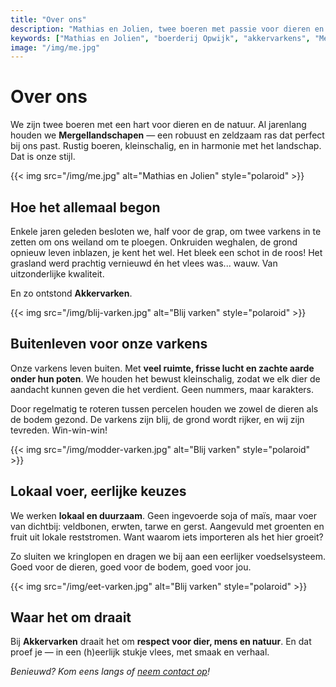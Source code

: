 ```yaml
---
title: "Over ons"
description: "Mathias en Jolien, twee boeren met passie voor dieren en natuur. Ontdek hoe wij onze akkervarkens houden met respect voor dier, mens en natuur."
keywords: ["Mathias en Jolien", "boerderij Opwijk", "akkervarkens", "Mergellandschapen", "duurzaam boeren", "lokaal voeder"]
image: "/img/me.jpg"
---
```

# Over ons

We zijn twee boeren met een hart voor dieren en de natuur. Al jarenlang houden
we **Mergellandschapen** — een robuust en zeldzaam ras dat perfect bij ons
past. Rustig boeren, kleinschalig, en in harmonie met het landschap. Dat is
onze stijl.

{{< img src="/img/me.jpg" alt="Mathias en Jolien" style="polaroid" >}}

## Hoe het allemaal begon

Enkele jaren geleden besloten we, half voor de grap, om twee varkens in te zetten om ons weiland om te ploegen. Onkruiden weghalen, de grond opnieuw leven inblazen, je kent het wel. Het bleek een schot in de roos! Het grasland werd prachtig vernieuwd én het vlees was... wauw. Van uitzonderlijke kwaliteit.

En zo ontstond **Akkervarken**.

{{< img src="/img/blij-varken.jpg" alt="Blij varken" style="polaroid" >}}

## Buitenleven voor onze varkens

Onze varkens leven buiten. Met **veel ruimte, frisse lucht en zachte aarde onder hun poten**. We houden het bewust kleinschalig, zodat we elk dier de aandacht kunnen geven die het verdient. Geen nummers, maar karakters.

Door regelmatig te roteren tussen percelen houden we zowel de dieren als de bodem gezond. De varkens zijn blij, de grond wordt rijker, en wij zijn tevreden. Win-win-win!

{{< img src="/img/modder-varken.jpg" alt="Blij varken" style="polaroid" >}}

## Lokaal voer, eerlijke keuzes

We werken **lokaal en duurzaam**. Geen ingevoerde soja of maïs, maar voer van dichtbij: veldbonen, erwten, tarwe en gerst. Aangevuld met groenten en fruit uit lokale reststromen. Want waarom iets importeren als het hier groeit?

Zo sluiten we kringlopen en dragen we bij aan een eerlijker voedselsysteem. Goed voor de dieren, goed voor de bodem, goed voor jou.

{{< img src="/img/eet-varken.jpg" alt="Blij varken" style="polaroid" >}}

## Waar het om draait

Bij **Akkervarken** draait het om **respect voor dier, mens en natuur**. En dat proef je — in een (h)eerlijk stukje vlees, met smaak en verhaal.

_Benieuwd? Kom eens langs of [neem contact op](/contact)!_
